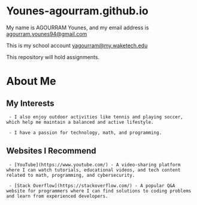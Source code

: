 # Younes-agourram.github.io

My name is AGOURRAM Younes, and my email address is agourram.younes94@gmail.com

This is my school account yagourram@my.waketech.edu

This repository will hold assignments.

# About Me

## My Interests

     - I also enjoy outdoor activities like tennis and playing soccer, which help me maintain a balanced and active lifestyle.

     - I have a passion for technology, math, and programming.
## Websites I Recommend

     - [YouTube](https://www.youtube.com/) - A video-sharing platform where I can watch tutorials, educational videos, and tech content related to math, programming, and cybersecurity.

     - [Stack Overflow](https://stackoverflow.com/) - A popular Q&A website for programmers where I can find solutions to coding problems and learn from experienced developers.

